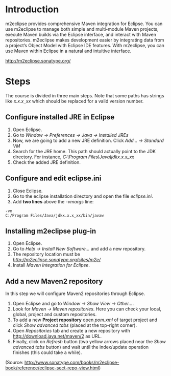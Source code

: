 # Introduction #

m2eclipse provides comprehensive Maven integration for Eclipse. You can use m2eclipse to manage both simple and multi-module Maven projects, execute Maven builds via the Eclipse interface, and interact with Maven repositories. m2eclipse makes development easier by integrating data from a project’s Object Model with Eclipse IDE features. With m2eclipse, you can use Maven within Eclipse in a natural and intuitive interface.

http://m2eclipse.sonatype.org/


# Steps #

The course is divided in three main steps. Note that some paths has strings like _x.x.x`_`xx_ which should be replaced for a valid version number.

## Configure installed JRE in Eclipse ##

  1. Open Eclipse.
  1. Go to _Window -> Preferences -> Java -> Installed JREs_
  1. Now, we are going to add a new JRE definition. Click _Add... -> Standard VM_
  1. Search for the JRE home. This path should actually point to the JDK directory. For instance, _C:\Program Files\Java\jdkx.x.x\_xx_
  1. Check the added JRE definition.

## Configure and edit eclipse.ini ##
  1. Close Eclipse.
  1. Go to the eclipse installation directory and open the file _eclipse.ini_.
  1. Add **two lines** above the _-vmargs_ line:
```
-vm
C:/Program Files/Java/jdkx.x.x_xx/bin/javaw
```

## Installing m2eclipse plug-in ##

  1. Open Eclipse.
  1. Go to _Help -> Install New Software..._ and add a new repository.
  1. The repository location must be _http://m2eclipse.sonatype.org/sites/m2e/_
  1. Install _Maven Integration for Eclipse_.

## Add a new Maven2 repository ##

In this step we will configure Maven2 repositories through Eclipse.
  1. Open Eclipse and go to _Window -> Show View -> Other..._.
  1. Look for _Maven -> Maven repositories_. Here you can check your local, global, project and custom repositories.
  1. To add a new **Project repository** open _pom.xml_ of target project and click _Show advanced tabs_ (placed at the top-right corner).
  1. Open _Repositories_ tab and create a new repository with http://download.java.net/maven/2 as URL.
  1. Finally, click on _Refresh_ button (two yellow arrows placed near the _Show advanced tabs_ button) and wait until the index/update operation finishes (this could take a while).

(Source: http://www.sonatype.com/books/m2eclipse-book/reference/eclipse-sect-repo-view.html)